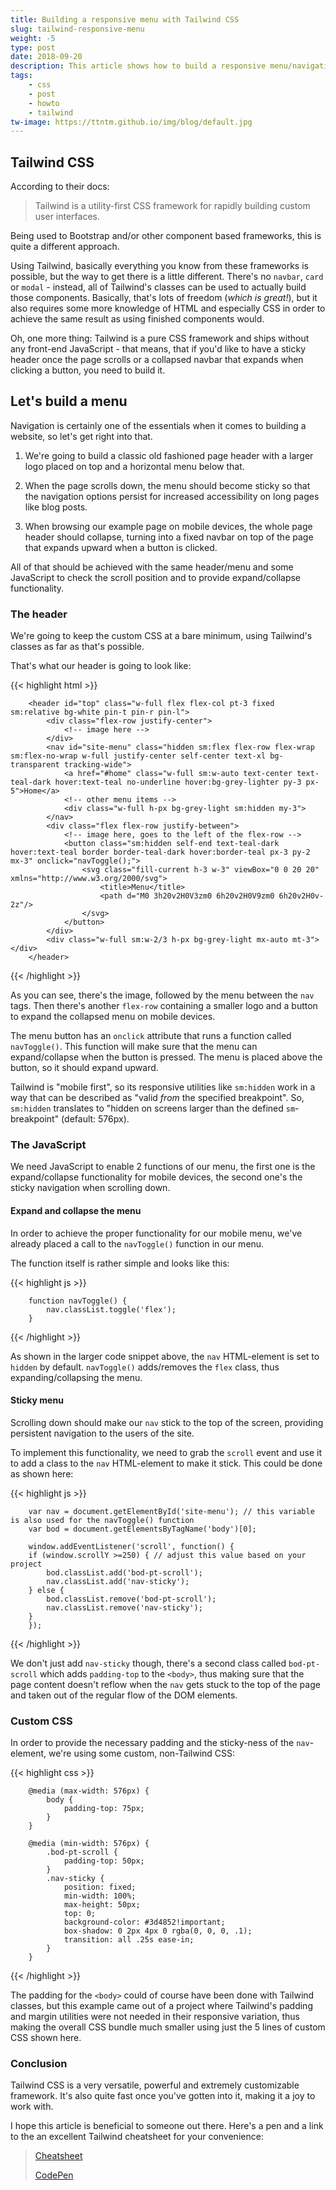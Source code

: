 ```yaml
---
title: Building a responsive menu with Tailwind CSS
slug: tailwind-responsive-menu
weight: -5
type: post
date: 2018-09-20
description: This article shows how to build a responsive menu/navigation with Tailwind CSS and also includes a CodePen example.
tags: 
    - css
    - post
    - howto
    - tailwind
tw-image: https://ttntm.github.io/img/blog/default.jpg
---
```


## Tailwind CSS

According to their docs:

> Tailwind is a utility-first CSS framework for rapidly building custom user interfaces.

Being used to Bootstrap and/or other component based frameworks, this is quite a different approach.

Using Tailwind, basically everything you know from these frameworks is possible, but the way to get there is a little different. There's no `navbar`, `card` or `modal` - instead, all of Tailwind's classes can be used to actually build those components. Basically, that's lots of freedom (*which is great!*), but it also requires some more knowledge of HTML and especially CSS in order to achieve the same result as using finished components would.

Oh, one more thing: Tailwind is a pure CSS framework and ships without any front-end JavaScript - that means, that if you'd like to have a sticky header once the page scrolls or a collapsed navbar that expands when clicking a button, you need to build it.

## Let's build a menu

Navigation is certainly one of the essentials when it comes to building a website, so let's get right into that.

1. We're going to build a classic old fashioned page header with a larger logo placed on top and a horizontal menu below that. 

2. When the page scrolls down, the menu should become sticky so that the navigation options persist for increased accessibility on long pages like blog posts.

3. When browsing our example page on mobile devices, the whole page header should collapse, turning into a fixed navbar on top of the page that expands upward when a button is clicked.

All of that should be achieved with the same header/menu and some JavaScript to check the scroll position and to provide expand/collapse functionality.

### The header

We're going to keep the custom CSS at a bare minimum, using Tailwind's classes as far as that's possible.

That's what our header is going to look like:

{{< highlight html >}}

        <header id="top" class="w-full flex flex-col pt-3 fixed sm:relative bg-white pin-t pin-r pin-l">
            <div class="flex-row justify-center">
                <!-- image here -->
            </div>
            <nav id="site-menu" class="hidden sm:flex flex-row flex-wrap sm:flex-no-wrap w-full justify-center self-center text-xl bg-transparent tracking-wide">
                <a href="#home" class="w-full sm:w-auto text-center text-teal-dark hover:text-teal no-underline hover:bg-grey-lighter py-3 px-5">Home</a>
                <!-- other menu items -->
                <div class="w-full h-px bg-grey-light sm:hidden my-3">
            </nav>
            <div class="flex flex-row justify-between">
                <!-- image here, goes to the left of the flex-row -->
                <button class="sm:hidden self-end text-teal-dark hover:text-teal border border-teal-dark hover:border-teal px-3 py-2 mx-3" onclick="navToggle();">
                    <svg class="fill-current h-3 w-3" viewBox="0 0 20 20" xmlns="http://www.w3.org/2000/svg">
                        <title>Menu</title>
                        <path d="M0 3h20v2H0V3zm0 6h20v2H0V9zm0 6h20v2H0v-2z"/>
                    </svg>
                </button>
            </div>
            <div class="w-full sm:w-2/3 h-px bg-grey-light mx-auto mt-3"></div>
        </header>

{{< /highlight >}}

As you can see, there's the image, followed by the menu between the `nav` tags. Then there's another `flex-row` containing a smaller logo and a button to expand the collapsed menu on mobile devices.

The menu button has an `onclick` attribute that runs a function called `navToggle()`. This function will make sure that the menu can expand/collapse when the button is pressed. The menu is placed above the button, so it should expand upward.

Tailwind is "mobile first", so its responsive utilities like `sm:hidden` work in a way that can be described as "valid *from* the specified breakpoint". So, `sm:hidden` translates to "hidden on screens larger than the defined `sm`-breakpoint" (default: 576px).

### The JavaScript

We need JavaScript to enable 2 functions of our menu, the first one is the expand/collapse functionality for mobile devices, the second one's the sticky navigation when scrolling down.

#### Expand and collapse the menu

In order to achieve the proper functionality for our mobile menu, we've already placed a call to the `navToggle()` function in our menu.

The function itself is rather simple and looks like this:

{{< highlight js >}}

        function navToggle() {
            nav.classList.toggle('flex');
        }

{{< /highlight >}}

As shown in the larger code snippet above, the `nav` HTML-element is set to `hidden` by default. `navToggle()` adds/removes the `flex` class, thus expanding/collapsing the menu.

#### Sticky menu

Scrolling down should make our `nav` stick to the top of the screen, providing persistent navigation to the users of the site.

To implement this functionality, we need to grab the `scroll` event and use it to add a class to the `nav` HTML-element to make it stick. This could be done as shown here:

{{< highlight js >}}

        var nav = document.getElementById('site-menu'); // this variable is also used for the navToggle() function
        var bod = document.getElementsByTagName('body')[0];

        window.addEventListener('scroll', function() {
        if (window.scrollY >=250) { // adjust this value based on your project
            bod.classList.add('bod-pt-scroll');
            nav.classList.add('nav-sticky');
        } else {
            bod.classList.remove('bod-pt-scroll');
            nav.classList.remove('nav-sticky');
        }
        });

{{< /highlight >}}

We don't just add `nav-sticky` though, there's a second class called `bod-pt-scroll` which adds `padding-top` to the `<body>`, thus making sure that the page content doesn't reflow when the `nav` gets stuck to the top of the page and taken out of the regular flow of the DOM elements.

### Custom CSS

In order to provide the necessary padding and the sticky-ness of the `nav`-element, we're using some custom, non-Tailwind CSS:

{{< highlight css >}}

        @media (max-width: 576px) {
            body {
                padding-top: 75px;
            }
        }

        @media (min-width: 576px) {
            .bod-pt-scroll {
                padding-top: 50px;
            }
            .nav-sticky {
                position: fixed;
                min-width: 100%;
                max-height: 50px;
                top: 0;
                background-color: #3d4852!important;
                box-shadow: 0 2px 4px 0 rgba(0, 0, 0, .1);
                transition: all .25s ease-in;
            }
        }

{{< /highlight >}}

The padding for the `<body>` could of course have been done with Tailwind classes, but this example came out of a project where Tailwind's padding and margin utilities were not needed in their responsive variation, thus making the overall CSS bundle much smaller using just the 5 lines of custom CSS shown here.

### Conclusion

Tailwind CSS is a very versatile, powerful and extremely customizable framework. It's also quite fast once you've gotten into it, making it a joy to work with.

I hope this article is beneficial to someone out there. Here's a pen and a link to the an excellent Tailwind cheatsheet for your convenience:

> [Cheatsheet](http://nerdcave.com/tailwind-cheat-sheet)
> 
> [CodePen](https://codepen.io/ttntm/pen/dqaNPp)